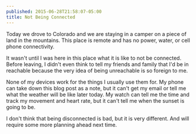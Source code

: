```yaml
---
published: 2015-06-28T21:58:07-05:00
title: Not Being Connected
---
```

Today we drove to Colorado and we are staying in a camper on a piece of land in the mountains. This place is remote and has no power, water, or cell phone connectivity.

It wasn't until I was here in this place what it is like to not be connected. Before leaving, I didn't even think to tell my friends and family that I'd be in reachable because the very idea of being unreachable is so foreign to me.

None of my devices work for the things I usually use them for. My phone can take down this blog post as a note, but it can't get my email or tell me what the weather will be like later today. My watch can tell me the time and track my movement and heart rate, but it can't tell me when the sunset is going to be.

I don't think that being disconnected is bad, but it is very different. And will require some more planning ahead next time.